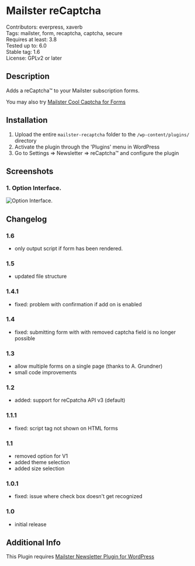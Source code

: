 # Mailster reCaptcha

Contributors: everpress, xaverb  
Tags: mailster, form, recaptcha, captcha, secure  
Requires at least: 3.8  
Tested up to: 6.0  
Stable tag: 1.6  
License: GPLv2 or later

## Description

Adds a reCaptcha™ to your Mailster subscription forms.

You may also try [Mailster Cool Captcha for Forms](https://wordpress.org/plugins/mailster-cool-captcha/)

## Installation

1. Upload the entire `mailster-recaptcha` folder to the `/wp-content/plugins/` directory
2. Activate the plugin through the 'Plugins' menu in WordPress
3. Go to Settings => Newsletter => reCaptcha™ and configure the plugin

## Screenshots

### 1. Option Interface.

![Option Interface.](https://ps.w.org/mailster-recaptcha/assets/screenshot-1.png)

## Changelog

### 1.6

-   only output script if form has been rendered.

### 1.5

-   updated file structure

### 1.4.1

-   fixed: problem with confirmation if add on is enabled

### 1.4

-   fixed: submitting form with with removed captcha field is no longer possible

### 1.3

-   allow multiple forms on a single page (thanks to A. Grundner)
-   small code improvements

### 1.2

-   added: support for reCpatcha API v3 (default)

### 1.1.1

-   fixed: script tag not shown on HTML forms

### 1.1

-   removed option for V1
-   added theme selection
-   added size selection

### 1.0.1

-   fixed: issue where check box doesn't get recognized

### 1.0

-   initial release

## Additional Info

This Plugin requires [Mailster Newsletter Plugin for WordPress](https://mailster.co/?utm_campaign=wporg&utm_source=wordpress.org&utm_medium=readme&utm_term=reCaptcha)
